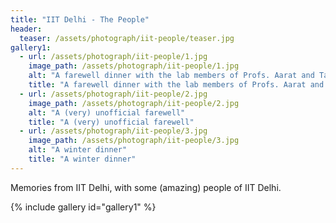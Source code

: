 ```yaml
---
title: "IIT Delhi - The People"
header:
  teaser: /assets/photograph/iit-people/teaser.jpg
gallery1:
  - url: /assets/photograph/iit-people/1.jpg
    image_path: /assets/photograph/iit-people/1.jpg
    alt: "A farewell dinner with the lab members of Profs. Aarat and Tarak"
    title: "A farewell dinner with the lab members of Profs. Aarat and Tarak"
  - url: /assets/photograph/iit-people/2.jpg
    image_path: /assets/photograph/iit-people/2.jpg
    alt: "A (very) unofficial farewell"
    title: "A (very) unofficial farewell"
  - url: /assets/photograph/iit-people/3.jpg
    image_path: /assets/photograph/iit-people/3.jpg
    alt: "A winter dinner"
    title: "A winter dinner"
---
```

Memories from IIT Delhi, with some (amazing) people of IIT Delhi.

{% include gallery id="gallery1" %}
